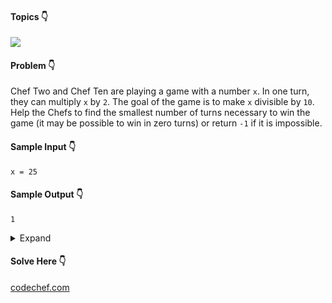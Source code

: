 #### Topics :point_down:
![](https://img.shields.io/badge/-math-wheat)

#### Problem :point_down:
Chef Two and Chef Ten are playing a game with a number `x`. In one turn, they can multiply `x` by `2`. The goal of the game is to make `x` divisible by `10`.  
Help the Chefs to find the smallest number of turns necessary to win the game (it may be possible to win in zero turns) or return `-1` if it is impossible.
#### Sample Input :point_down:
```
x = 25
```
#### Sample Output :point_down:
```
1
```
<details>
<summary>Expand</summary>

#### Python :point_down:
```py
def solve(x):
    if x % 5 == 0:
        return 0 if (x % 10 == 0) else 1

    return -1
```
#### Hint :point_down:
It is possible to make `x` divisible by `10`, only when `x` is divisible by `5`.
#### Time Complexity :point_down:
```
O(1)
```
#### Space Complexity :point_down:
```
O(1)
```
</details>

#### Solve Here :point_down:
[codechef.com](https://www.codechef.com/problems/TWOVSTEN)